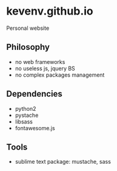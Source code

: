 # kevenv.github.io
Personal website

## Philosophy

- no web frameworks
- no useless js, jquery BS
- no complex packages management

## Dependencies

- python2
- pystache
- libsass
- fontawesome.js

## Tools

- sublime text package: mustache, sass
